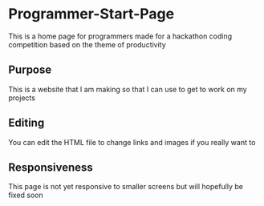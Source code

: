 # Programmer-Start-Page
This is a home page for programmers made for a hackathon coding competition based on the theme of productivity

## Purpose
This is a website that I am making so that I can use to get to work on my projects

## Editing
You can edit the HTML file to change links and images if you really want to

## Responsiveness
This page is not yet responsive to smaller screens but will hopefully be fixed soon
